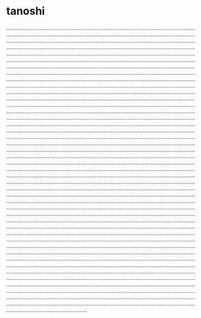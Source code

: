 # tanoshi
.....................................................................................................................................................................................................................................................................................................................................................................................................................................................................................................................................................................................................................................................................................................................................................................................................................................................................................................................................................................................................................................................................................................................................................................................................................................................................................................................................................................................................................................................................................................................................................................................................................................................................................................................................................................................................................................................................................................................................................................................................................................................................................................................................................................................................................................................................................................................................................................................................................................................................................................................................................................................................................................................................................................................................................................................................................................................................................................................................................................................................................................................................................................................................................................................................................................................................................................................................................................................................................................................................................................................................................................................................................................................................................................................................................................................................................................................................................................................................................................................................................................................................................................................................................................................................................................................................................................................................................................................................................................................................................................................................................................................................................................................................................................................................................................................................................................................................................................................................................................................................................................................................................................................................................................................................................................................................................................................................................................................................................................................................................................................................................................................................................................................................................................................................